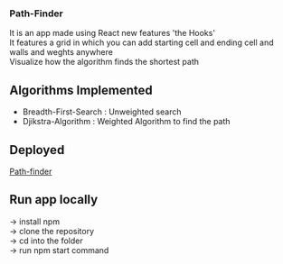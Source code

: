 ### Path-Finder


It is an app made using React new features 'the Hooks'</br>
It features a grid in which you can add starting cell and ending cell and walls and weghts anywhere</br>
Visualize how the algorithm finds the shortest path

## Algorithms Implemented

- Breadth-First-Search : Unweighted search
- Djikstra-Algorithm : Weighted Algorithm to find the path

## Deployed 
[Path-finder](https://github.com/Tatai26/Path-Finder.git)

## Run app locally
-> install npm </br>
-> clone the repository</br>
-> cd into the folder</br>
->  run npm start command</br>
